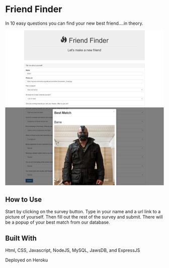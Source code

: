 # Friend Finder

In 10 easy questions you can find your new best friend....in theory.

![Alt text](/app/img/friendFinder1.jpg?raw=true)
![Alt text](/app/img/friendFinder2.jpg?raw=true)


## How to Use

Start by clicking on the survey button. Type in your name and a url link to a picture of yourself. Then fill out the rest of the survey and submit. There will be a popup of your best match from our database.


## Built With

Html, CSS, Javascript, NodeJS, MySQL, JawsDB, and ExpressJS

Deployed on Heroku